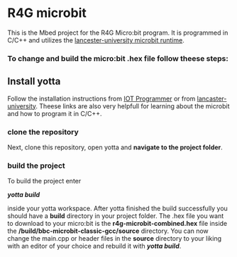 # R4G microbit
This is the Mbed project for the R4G Micro:bit program. It is programmed in C/C++ and utilizes the [lancester-university microbit runtime](https://lancaster-university.github.io/microbit-docs/).


### To change and build the micro:bit .hex file follow theese steps:
## Install yotta
Follow the installation instructions from [IOT Programmer](https://www.iot-programmer.com/index.php/books/27-micro-bit-iot-in-c/chapters-micro-bit-iot-in-c/44-offline-c-c-development-with-the-micro-bit) or from [lancaster-university](https://lancaster-university.github.io/microbit-docs/offline-toolchains/).
Theese links are also very helpfull for learning about the microbit and how to program it in C/C++.
### clone the repository
Next, clone this repository, open yotta and <b>navigate to the project folder</b>.
### build the project
To build the project enter

*<b>yotta build</b>*

inside your yotta workspace. After yotta finished the build successfully you should have a <b>build</b> directory in your project folder. The .hex file you want to download to your micro:bit is the <b>r4g-microbit-combined.hex</b> file inside the <b>/build/bbc-microbit-classic-gcc/source</b> directory.
You can now change the main.cpp or header files in the <b>source</b> directory to your liking with an editor of your choice and rebuild it with *<b>yotta build</b>*.
